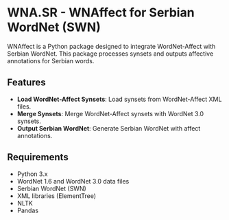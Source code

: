 # WNA.SR - WNAffect for Serbian WordNet (SWN)

WNAffect is a Python package designed to integrate WordNet-Affect with Serbian WordNet. This package processes synsets and outputs affective annotations for Serbian words.

## Features

- **Load WordNet-Affect Synsets**: Load synsets from WordNet-Affect XML files.
- **Merge Synsets**: Merge WordNet-Affect synsets with WordNet 3.0 synsets.
- **Output Serbian WordNet**: Generate Serbian WordNet with affect annotations.

## Requirements

- Python 3.x
- WordNet 1.6 and WordNet 3.0 data files
- Serbian WordNet (SWN)
- XML libraries (ElementTree)
- NLTK
- Pandas



